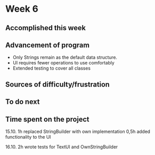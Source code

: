 Week 6
======

Accomplished this week
----------------------


Advancement of program
----------------------
* Only Strings remain as the default data structure.
* UI requires fewer operations to use comfortably
* Extended testing to cover all classes


Sources of difficulty/frustration
---------------------------------
 


To do next
----------


Time spent on the project
-------------------------

15.10. 
1h replaced StringBuilder with own implementation
0,5h added functionality to the UI

16.10. 
2h wrote tests for TextUI and OwnStringBuilder


